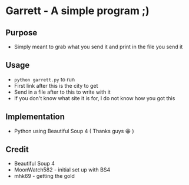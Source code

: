 # Garrett - A simple program ;)

## Purpose
-   Simply meant to grab what you send it and print in the file you send it

## Usage
-   `python garrett.py` to run
-   First link after this is the city to get
-   Send in a file after to this to write with it
-   If you don't know what site it is for, I do not know how you got this

## Implementation
-   Python using Beautiful Soup 4 ( Thanks guys 😀 )

## Credit
-   Beautiful Soup 4
-   MoonWatch582 - initial set up with BS4
-   mhk69 - getting the gold
